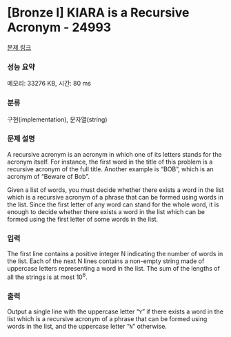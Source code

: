 # [Bronze I] KIARA is a Recursive Acronym - 24993 

[문제 링크](https://www.acmicpc.net/problem/24993) 

### 성능 요약

메모리: 33276 KB, 시간: 80 ms

### 분류

구현(implementation), 문자열(string)

### 문제 설명

<p>A recursive acronym is an acronym in which one of its letters stands for the acronym itself. For instance, the first word in the title of this problem is a recursive acronym of the full title. Another example is “BOB”, which is an acronym of “Beware of Bob”.</p>

<p>Given a list of words, you must decide whether there exists a word in the list which is a recursive acronym of a phrase that can be formed using words in the list. Since the first letter of any word can stand for the whole word, it is enough to decide whether there exists a word in the list which can be formed using the first letter of some words in the list.</p>

### 입력 

 <p>The first line contains a positive integer N indicating the number of words in the list. Each of the next N lines contains a non-empty string made of uppercase letters representing a word in the list. The sum of the lengths of all the strings is at most 10<sup>6</sup>.</p>

### 출력 

 <p>Output a single line with the uppercase letter “<code>Y</code>” if there exists a word in the list which is a recursive acronym of a phrase that can be formed using words in the list, and the uppercase letter “<code>N</code>” otherwise.</p>

